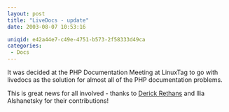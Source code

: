 ```yaml
---
layout: post
title: "LiveDocs - update"
date: 2003-08-07 10:53:16

uniqid: e42a44e7-c49e-4751-b573-2f58333d49ca
categories: 
 - Docs
---
```

<p>It was decided at the PHP Documentation Meeting at LinuxTag to go with livedocs as the solution for almost all of the PHP documentation problems.</p><p>This is great news for all involved - thanks to <a href="http://www.derickrethans.nl/">Derick Rethans</a> and Ilia Alshanetsky for their contributions!</p>